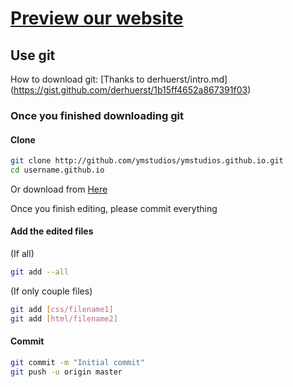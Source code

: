 # [Preview our website](https://YMStudios.github.io)

## Use git
How to download git: [Thanks to derhuerst/intro.md] (https://gist.github.com/derhuerst/1b15ff4652a867391f03)

### Once you finished downloading git
#### Clone

```bash
git clone http://github.com/ymstudios/ymstudios.github.io.git
cd username.github.io
```
Or download from [Here](https://github.com/ymstudios/ymstudios.github.io/zipball/master)

Once you finish editing, please commit everything

#### Add the edited files
(If all)
```bash
git add --all
```

(If only couple files)
```bash
git add [css/filename1]
git add [html/filename2]
```

#### Commit
```bash
git commit -m "Initial commit"
git push -u origin master
```


